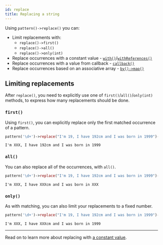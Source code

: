 ```yaml
---
id: replace
title: Replacing a string
---
```


Using `pattern()->replace()` you can:
 - Limit replacements with:
   - `replace()->first()`
   - `replace()->all()`
   - `replace()->only(int)`
 - Replace occurrences with a constant value - [`with()`](replace-with.md)/[`withReferences()`](replace-with.md)
 - Replace occurrences with a value from callback - [`callback()`](replace-callback.md)
 - Replace occurrences based on an associative array - [`by()->map()`](replace-by.md)

## Limiting replacements

After `replace()`, you need to explicitly use one of `first()`/`all()`/`only(int)` methods, to express how many
replacements should be done.

### `first()`

Using `first()`, you can explicitly replace only the first matched occurrence of a pattern.

```php
pattern('\d+')->replace("I'm 19, I have 192cm and I was born in 1999")->first()->with('XXX');
```
```text
I'm XXX, I have 192cm and I was born in 1999
```

### `all()`

You can also replace all of the occurrences, with `all()`.

```php
pattern('\d+')->replace("I'm 19, I have 192cm and I was born in 1999")->all()->with('XXX');
```
```text
I'm XXX, I have XXXcm and I was born in XXX
```

### `only()`

As with matching, you can also limit your replacements to a fixed number.

```php
pattern('\d+')->replace("I'm 19, I have 192cm and I was born in 1999")->only(2)->with('XXX');
```
```text
I'm XXX, I have XXXcm and I was born in 1999
```

---

Read on to learn more about replacing with [a constant value](replace-with.md).
